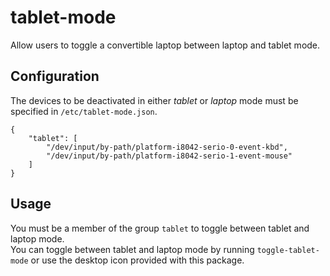 # tablet-mode

Allow users to toggle a convertible laptop between laptop and tablet mode.

## Configuration

The devices to be deactivated in either *tablet* or *laptop* mode must be specified in `/etc/tablet-mode.json`.

    {
        "tablet": [
            "/dev/input/by-path/platform-i8042-serio-0-event-kbd",
            "/dev/input/by-path/platform-i8042-serio-1-event-mouse"
        ]
    }

## Usage

You must be a member of the group `tablet` to toggle between tablet and laptop mode.  
You can toggle between tablet and laptop mode by running `toggle-tablet-mode` or use the desktop icon provided with this package.
